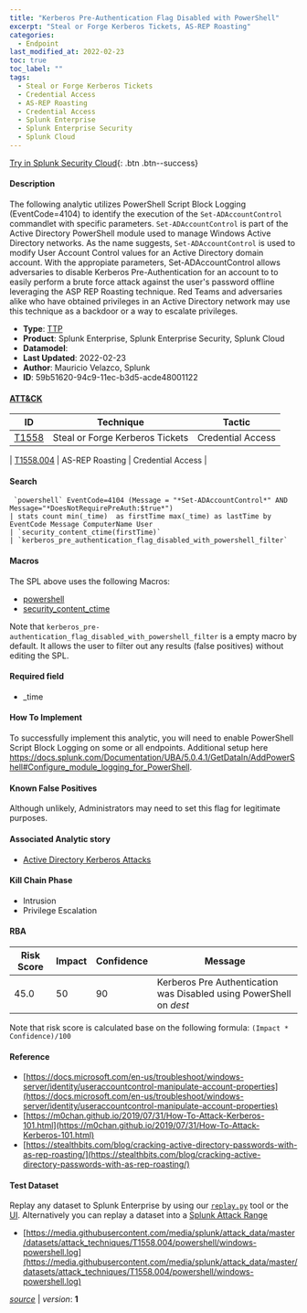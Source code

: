 ```yaml
---
title: "Kerberos Pre-Authentication Flag Disabled with PowerShell"
excerpt: "Steal or Forge Kerberos Tickets, AS-REP Roasting"
categories:
  - Endpoint
last_modified_at: 2022-02-23
toc: true
toc_label: ""
tags:
  - Steal or Forge Kerberos Tickets
  - Credential Access
  - AS-REP Roasting
  - Credential Access
  - Splunk Enterprise
  - Splunk Enterprise Security
  - Splunk Cloud
---
```




[Try in Splunk Security Cloud](https://www.splunk.com/en_us/cyber-security.html){: .btn .btn--success}

#### Description

The following analytic utilizes PowerShell Script Block Logging (EventCode=4104) to identify the execution of the `Set-ADAccountControl` commandlet with specific parameters. `Set-ADAccountControl` is part of the Active Directory PowerShell module used to manage Windows Active Directory networks. As the name suggests, `Set-ADAccountControl` is used to modify User Account Control values for an Active Directory domain account. With the appropiate parameters, Set-ADAccountControl allows adversaries to disable Kerberos Pre-Authentication for an account to to easily perform a brute force attack against the user&#39;s password offline leveraging the ASP REP Roasting technique. Red Teams and adversaries alike who have obtained privileges in an Active Directory network may use this technique as a backdoor or a way to escalate privileges.

- **Type**: [TTP](https://github.com/splunk/security_content/wiki/Detection-Analytic-Types)
- **Product**: Splunk Enterprise, Splunk Enterprise Security, Splunk Cloud
- **Datamodel**: 
- **Last Updated**: 2022-02-23
- **Author**: Mauricio Velazco, Splunk
- **ID**: 59b51620-94c9-11ec-b3d5-acde48001122


#### [ATT&CK](https://attack.mitre.org/)

| ID             | Technique        |  Tactic             |
| -------------- | ---------------- |-------------------- |
| [T1558](https://attack.mitre.org/techniques/T1558/) | Steal or Forge Kerberos Tickets | Credential Access |

| [T1558.004](https://attack.mitre.org/techniques/T1558/004/) | AS-REP Roasting | Credential Access |

#### Search

```
 `powershell` EventCode=4104 (Message = "*Set-ADAccountControl*" AND Message="*DoesNotRequirePreAuth:$true*") 
| stats count min(_time)  as firstTime max(_time) as lastTime by EventCode Message ComputerName User 
| `security_content_ctime(firstTime)` 
| `kerberos_pre_authentication_flag_disabled_with_powershell_filter`
```

#### Macros
The SPL above uses the following Macros:
* [powershell](https://github.com/splunk/security_content/blob/develop/macros/powershell.yml)
* [security_content_ctime](https://github.com/splunk/security_content/blob/develop/macros/security_content_ctime.yml)

Note that `kerberos_pre-authentication_flag_disabled_with_powershell_filter` is a empty macro by default. It allows the user to filter out any results (false positives) without editing the SPL.

#### Required field
* _time


#### How To Implement
To successfully implement this analytic, you will need to enable PowerShell Script Block Logging on some or all endpoints. Additional setup here https://docs.splunk.com/Documentation/UBA/5.0.4.1/GetDataIn/AddPowerShell#Configure_module_logging_for_PowerShell.

#### Known False Positives
Although unlikely, Administrators may need to set this flag for legitimate purposes.

#### Associated Analytic story
* [Active Directory Kerberos Attacks](/stories/active_directory_kerberos_attacks)


#### Kill Chain Phase
* Intrusion
* Privilege Escalation



#### RBA

| Risk Score  | Impact      | Confidence   | Message      |
| ----------- | ----------- |--------------|--------------|
| 45.0 | 50 | 90 | Kerberos Pre Authentication was Disabled using PowerShell on $dest$ |


Note that risk score is calculated base on the following formula: `(Impact * Confidence)/100`



#### Reference

* [https://docs.microsoft.com/en-us/troubleshoot/windows-server/identity/useraccountcontrol-manipulate-account-properties](https://docs.microsoft.com/en-us/troubleshoot/windows-server/identity/useraccountcontrol-manipulate-account-properties)
* [https://m0chan.github.io/2019/07/31/How-To-Attack-Kerberos-101.html](https://m0chan.github.io/2019/07/31/How-To-Attack-Kerberos-101.html)
* [https://stealthbits.com/blog/cracking-active-directory-passwords-with-as-rep-roasting/](https://stealthbits.com/blog/cracking-active-directory-passwords-with-as-rep-roasting/)



#### Test Dataset
Replay any dataset to Splunk Enterprise by using our [`replay.py`](https://github.com/splunk/attack_data#using-replaypy) tool or the [UI](https://github.com/splunk/attack_data#using-ui).
Alternatively you can replay a dataset into a [Splunk Attack Range](https://github.com/splunk/attack_range#replay-dumps-into-attack-range-splunk-server)

* [https://media.githubusercontent.com/media/splunk/attack_data/master/datasets/attack_techniques/T1558.004/powershell/windows-powershell.log](https://media.githubusercontent.com/media/splunk/attack_data/master/datasets/attack_techniques/T1558.004/powershell/windows-powershell.log)



[*source*](https://github.com/splunk/security_content/tree/develop/detections/endpoint/kerberos_pre-authentication_flag_disabled_with_powershell.yml) \| *version*: **1**